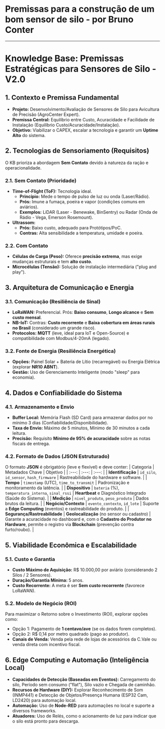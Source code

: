 # Premissas para a construção de um bom sensor de silo - por Bruno Conter
---

# Knowledge Base: Premissas Estratégicas para Sensores de Silo - V2.0

## 1. Contexto e Premissa Fundamental

* **Projeto:** Desenvolvimento/Avaliação de Sensores de Silo para Avicultura de Precisão (AgroCenter Expert).
* **Premissa Central:** Equilíbrio entre Custo, Acuracidade e Facilidade de Instalação (Equilíbrio Custo/Acuracidade/Instalação).
* **Objetivo:** Viabilizar o CAPEX, escalar a tecnologia e garantir um **Uptime Alto** do sistema.

## 2. Tecnologias de Sensoriamento (Requisitos)

O KB prioriza a abordagem **Sem Contato** devido à natureza da ração e operacionalidade.

### 2.1. Sem Contato (Prioridade)
* **Time-of-Flight (ToF):** Tecnologia ideal.
    * **Princípio:** Mede o tempo de pulso de luz ou onda (Laser/Rádio).
    * **Prós:** Imune a fumaça, poeira e vapor (condições comuns em aviários).
    * **Exemplos:** LiDAR (Laser - Benewake, BinSentry) ou Radar (Onda de Rádio - Vega, Emerson Rosemount).
* **Ultrassom:**
    * **Prós:** Baixo custo, adequado para Protótipos/PoC.
    * **Contras:** Alta sensibilidade a temperatura, umidade e poeira.

### 2.2. Com Contato
* **Células de Carga (Peso):** Oferece **precisão extrema**, mas exige mudanças estruturais e tem **alto custo**.
* **Microcélulas (Tensão):** Solução de instalação intermediária ("plug and play").

## 3. Arquitetura de Comunicação e Energia

### 3.1. Comunicação (Resiliência de Sinal)
* **LoRaWAN:** Preferencial. Prós: **Baixo consumo**, **Longo alcance** e **Sem custo mensal**.
* **NB-IoT:** Contras: **Custo recorrente** e **Baixa cobertura em áreas rurais no Brasil** (considerado um grande risco).
* **Protocolos:** **MQTT** (leve, ideal para IoT e Open-Source) e compatibilidade com Modbus/4-20mA (legado).

### 3.2. Fonte de Energia (Resiliência Energética)
* **Opções:** Painel Solar + Bateria de Lítio (recarregável) ou Energia Elétrica (explorar **NR10 ABNT**).
* **Gestão:** Uso de Gerenciamento Inteligente (modo "sleep" para economia).

## 4. Dados e Confiabilidade do Sistema

### 4.1. Armazenamento e Envio
* **Buffer Local:** Memória Flash (SD Card) para armazenar dados por no mínimo 3 dias (Confiabilidade/Disponibilidade).
* **Taxa de Envio:** Máximo de 5 minutos, Mínimo de 30 minutos a cada leitura.
* **Precisão:** Requisito **Mínimo de 95% de acuracidade** sobre as notas fiscais de entrega.

### 4.2. Formato de Dados (JSON Estruturado)
O formato **JSON** é obrigatório (leve e flexível) e deve conter:
| Categoria | Metadados Chave | Objetivo |
| :---: | :---: | :---: |
| **Identificação** | `id_silo`, `id_sensor`, `hash_firmware` | Rastreabilidade do hardware e software. |
| **Tempo** | `timestamp` (UTC), `time_to_transmit` | Padronização e monitoramento da latência. |
| **Dispositivo** | `bateria` (%), `temperatura_interna`, `sinal_rssi` | **Heartbeat** e Diagnóstico Integrado (Saúde do Sistema). |
| **Medição** | `nivel_produto`, `peso_produto` | Dados brutos da leitura. |
| **Negócio/Contexto** | `evento_contexto`, `id_lote` | Suporte a **Edge Computing** (eventos) e rastreabilidade do produto. |
| **Segurança/Rastreabilidade** | **Geolocalização** (no sensor ou cadastro) | Garante a acuracidade no dashboard e, com o **Cadastro do Produtor no Hardware**, permite o registro via **Blockchain** (prevenção contra furto/roubo). |

## 5. Viabilidade Econômica e Escalabilidade

### 5.1. Custo e Garantia
* **Custo Máximo de Aquisição:** R$ 10.000,00 por aviário (considerando 2 Silos / 2 Sensores).
* **Duração/Garantia Mínima:** 5 anos.
* **Custo Recorrente:** A meta é ser **Sem custo recorrente** (favorece LoRaWAN).

### 5.2. Modelo de Negócio (ROI)
Para maximizar o Retorno sobre o Investimento (ROI), explorar opções como:
* Opção 1: Pagamento de **1 centavo/ave** (se os dados forem completos).
* Opção 2: R$ 0,14 por metro quadrado (pago ao produtor).
* **Canais de Venda:** Venda pela rede de lojas de acessórios da C.Vale ou venda direta com incentivo fiscal.

## 6. Edge Computing e Automação (Inteligência Local)

* **Capacidades de Detecção (Baseadas em Eventos):** Carregamento do silo, Período sem consumo ("flat"), Silo vazio e Chegada de caminhão.
* **Recursos de Hardware (DIY):** Explorar Reconhecimento de Som (INMP441) e Detecção de Objetos/Presença Humana (ESP32 Cam, LD2420) para automação local.
* **Automação:** Uso de **Node-RED** para automações no local e suporte a diversos frameworks.
* **Atuadores:** Uso de Relés, como o acionamento de luz para indicar que o silo está pronto para descarga.
